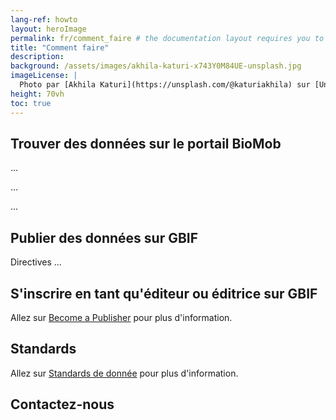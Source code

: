 ```yaml
---
lang-ref: howto
layout: heroImage
permalink: fr/comment_faire # the documentation layout requires you to fill the permalink for it to be highlighted in the side navigation
title: "Comment faire"
description:
background: /assets/images/akhila-katuri-x743Y0M84UE-unsplash.jpg
imageLicense: |
  Photo par [Akhila Katuri](https://unsplash.com/@katuriakhila) sur [Unsplash](https://unsplash.com)
height: 70vh
toc: true
---
```

## Trouver des données sur le portail BioMob

...

...

...

## Publier des données sur GBIF
Directives ...

## S'inscrire en tant qu'éditeur ou éditrice sur GBIF 

Allez sur [Become a Publisher](https://www.gbif.org/fr/become-a-publisher) pour plus d'information.

## Standards

Allez sur [Standards de donnée](https://www.gbif.org/fr/standards) pour plus d'information.

## Contactez-nous